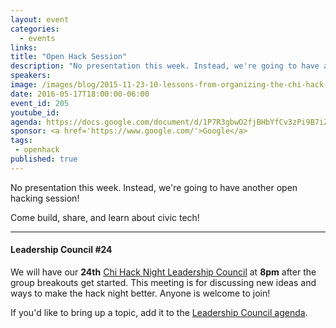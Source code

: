 ```yaml
---
layout: event
categories: 
  - events
links:
title: "Open Hack Session"
description: "No presentation this week. Instead, we're going to have another open hacking session! Come build, share, and learn about civic tech!"
speakers:
image: /images/blog/2015-11-23-10-lessons-from-organizing-the-chi-hack-night/img8.jpg
date: 2016-05-17T18:00:00-06:00
event_id: 205
youtube_id: 
agenda: https://docs.google.com/document/d/1P7R3gbwO2fjBHbYfCv3zPi9B7iZqmK6KgGKxajRwWBQ/edit#
sponsor: <a href='https://www.google.com/'>Google</a>
tags: 
 - openhack
published: true
---
```


No presentation this week. Instead, we're going to have another open hacking session!

Come build, share, and learn about civic tech!

---

#### Leadership Council #24

We will have our **24th** [Chi Hack Night Leadership Council](http://chihacknight.org/leadership-council.html) at **8pm** after the group breakouts get started. This meeting is for discussing new ideas and ways to make the hack night better. Anyone is welcome to join! 

If you'd like to bring up a topic, add it to the [Leadership Council agenda](https://docs.google.com/document/d/1KbmBjKS6Lv6nRf7Im1sBjulHbGYTHPbCG6a9nHbaIQU/edit#).